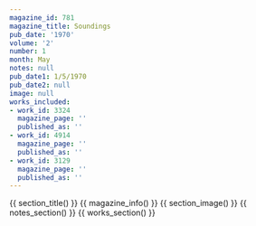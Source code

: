 ```yaml
---
magazine_id: 781
magazine_title: Soundings
pub_date: '1970'
volume: '2'
number: 1
month: May
notes: null
pub_date1: 1/5/1970
pub_date2: null
image: null
works_included:
- work_id: 3324
  magazine_page: ''
  published_as: ''
- work_id: 4914
  magazine_page: ''
  published_as: ''
- work_id: 3129
  magazine_page: ''
  published_as: ''
---
```


{{ section_title() }}
{{ magazine_info() }}
{{ section_image() }}
{{ notes_section() }}
{{ works_section() }}
